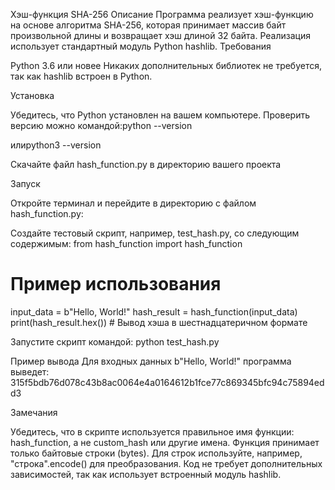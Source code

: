Хэш-функция SHA-256
Описание
Программа реализует хэш-функцию на основе алгоритма SHA-256, которая принимает массив байт произвольной длины и возвращает хэш длиной 32 байта. Реализация использует стандартный модуль Python hashlib.
Требования

Python 3.6 или новее
Никаких дополнительных библиотек не требуется, так как hashlib встроен в Python.

Установка

Убедитесь, что Python установлен на вашем компьютере. Проверить версию можно командой:python --version

илиpython3 --version


Скачайте файл hash_function.py в директорию вашего проекта

Запуск

Откройте терминал и перейдите в директорию с файлом hash_function.py:

Создайте тестовый скрипт, например, test_hash.py, со следующим содержимым:
from hash_function import hash_function

# Пример использования
input_data = b"Hello, World!"
hash_result = hash_function(input_data)
print(hash_result.hex())  # Вывод хэша в шестнадцатеричном формате


Запустите скрипт командой:
python test_hash.py



Пример вывода
Для входных данных b"Hello, World!" программа выведет:
315f5bdb76d078c43b8ac0064e4a0164612b1fce77c869345bfc94c75894edd3

Замечания

Убедитесь, что в скрипте используется правильное имя функции: hash_function, а не custom_hash или другие имена.
Функция принимает только байтовые строки (bytes). Для строк используйте, например, "строка".encode() для преобразования.
Код не требует дополнительных зависимостей, так как использует встроенный модуль hashlib.

